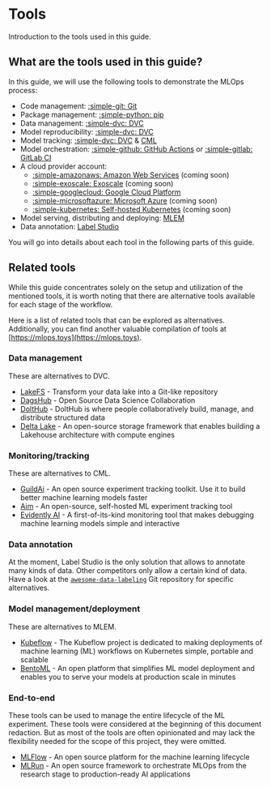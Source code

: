# Tools

Introduction to the tools used in this guide.

## What are the tools used in this guide?

In this guide, we will use the following tools to demonstrate the MLOps process:

- Code management: [:simple-git: Git](https://git-scm.com/)
- Package management: [:simple-python: pip](https://pip.pypa.io/)
- Data management: [:simple-dvc: DVC](https://dvc.org/)
- Model reproducibility: [:simple-dvc: DVC](https://dvc.org/)
- Model tracking: [:simple-dvc: DVC](https://dvc.org/) & [CML](https://cml.dev/)
- Model orchestration:
  [:simple-github: GitHub Actions](https://github.com/features/actions) or
  [:simple-gitlab: GitLab CI](https://about.gitlab.com/topics/ci-cd/)
- A cloud provider account:
    - [:simple-amazonaws: Amazon Web Services](https://aws.amazon.com) (coming soon)
    - [:simple-exoscale: Exoscale](https://www.exoscale.com) (coming soon)
    - [:simple-googlecloud: Google Cloud Platform](https://cloud.google.com)
    - [:simple-microsoftazure: Microsoft Azure](https://azure.microsoft.com) (coming
      soon)
    - [:simple-kubernetes: Self-hosted Kubernetes](https://kubernetes.io) (coming
      soon)
- Model serving, distributing and deploying: [MLEM](https://mlem.ai/)
- Data annotation: [Label Studio](https://labelstud.io/)

You will go into details about each tool in the following parts of this guide.

[//]: # "TODO: Add an illustration to display the different tools and their purposes?"

## Related tools

While this guide concentrates solely on the setup and utilization of the
mentioned tools, it is worth noting that there are alternative tools available
for each stage of the workflow.

Here is a list of related tools that can be explored as alternatives.
Additionally, you can find another valuable compilation of tools at
[https://mlops.toys](https://mlops.toys).

### Data management

These are alternatives to DVC.

- [LakeFS](https://lakefs.io/) - Transform your data lake into a Git-like
  repository
- [DagsHub](https://dagshub.com/) - Open Source Data Science Collaboration
- [DoltHub](https://www.dolthub.com/) - DoltHub is where people collaboratively
  build, manage, and distribute structured data
- [Delta Lake](https://delta.io/) - An open-source storage framework that
  enables building a Lakehouse architecture with compute engines

### Monitoring/tracking

These are alternatives to CML.

- [GuildAi](https://guild.ai/) - An open source experiment tracking toolkit. Use
  it to build better machine learning models faster
- [Aim](https://aimstack.io/) - An open-source, self-hosted ML experiment
  tracking tool
- [Evidently AI](https://evidentlyai.com/) - A first-of-its-kind monitoring tool
  that makes debugging machine learning models simple and interactive

### Data annotation

At the moment, Label Studio is the only solution that allows to annotate many
kinds of data. Other competitors only allow a certain kind of data. Have a look
at the
[`awesome-data-labeling`](https://github.com/heartexlabs/awesome-data-labeling)
Git repository for specific alternatives.

### Model management/deployment

These are alternatives to MLEM.

- [Kubeflow](https://www.kubeflow.org/) - The Kubeflow project is dedicated to
  making deployments of machine learning (ML) workflows on Kubernetes simple,
  portable and scalable
- [BentoML](https://www.bentoml.com/) - An open platform that simplifies ML
  model deployment and enables you to serve your models at production scale in
  minutes

### End-to-end

These tools can be used to manage the entire lifecycle of the ML experiment.
These tools were considered at the beginning of this document redaction. But as
most of the tools are often opinionated and may lack the flexibility needed for
the scope of this project, they were omitted.

- [MLFlow](https://mlflow.org/) - An open source platform for the machine
  learning lifecycle
- [MLRun](https://www.mlrun.org/) - An open source framework to orchestrate
  MLOps from the research stage to production-ready AI applications
